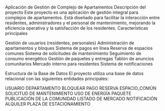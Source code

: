 Aplicación de Gestión de Complejo de Apartamentos
Descripción del proyecto
Este proyecto es una aplicación de gestión integral para complejos de apartamentos. Está diseñado para facilitar la interacción entre residentes, administradores y el personal de mantenimiento, mejorando la eficiencia operativa y la satisfacción de los residentes.
Características principales

Gestión de usuarios (residentes, personales)
Administración de apartamentos y bloques
Sistema de pagos en línea
Reserva de espacios comunes
Sistema de solicitudes de mantenimiento
Seguimiento de consumo energético
Gestión de paquetes y entregas
Tablón de anuncios comunitarios
Mercado interno para residentes
Sistema de notificaciones

Estructura de la Base de Datos
El proyecto utiliza una base de datos relacional con las siguientes entidades principales:

USUARIO
DEPARTAMENTO
BLOQUEAR
PAGO
RESERVA
ESPACIO_COMÚN
SOLICITUD DE MANTENIMIENTO
USO DE ENERGÍA
PAQUETE
PUBLICACIÓN DE LA COMUNIDAD
LISTADO DE MERCADO
NOTIFICACIÓN
ALQUILER
PLAZA DE ESTACIONAMIENTO

